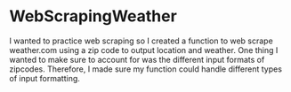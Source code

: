 # WebScrapingWeather
I wanted to practice web scraping so I created a function to web scrape weather.com using a zip code to output location and weather. One thing I wanted to make sure to account for was the different input formats of zipcodes. Therefore, I made sure my function could handle different types of input formatting. 
